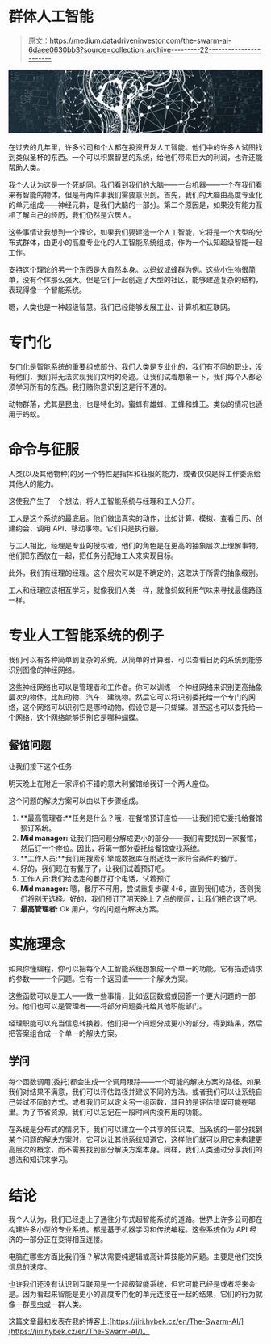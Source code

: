 # 群体人工智能

> 原文：<https://medium.datadriveninvestor.com/the-swarm-ai-6daee0630bb3?source=collection_archive---------22----------------------->

![](img/0a3ffa41b9c88609052580a6ac29c7bd.png)

在过去的几年里，许多公司和个人都在投资开发人工智能。他们中的许多人试图找到类似圣杯的东西。一个可以积累智慧的系统，给他们带来巨大的利润，也许还能帮助人类。

我个人认为这是一个死胡同。我们看到我们的大脑——一台机器——一个在我们看来有智能的物体。但是有两件事我们需要意识到。首先，我们的大脑由高度专业化的单元组成——神经元群，是我们大脑的一部分。第二个原因是，如果没有能力互相了解自己的经历，我们仍然是穴居人。

这些事情让我想到一个理论，如果我们要建造一个人工智能，它将是一个大型的分布式群体，由更小的高度专业化的人工智能系统组成，作为一个认知超级智能一起工作。

支持这个理论的另一个东西是大自然本身。以蚂蚁或蜂群为例。这些小生物很简单，没有个体那么强大。但是它们一起创造了大型的社区，能够建造复杂的结构，表现得像一个智能系统。

嗯，人类也是一种超级智慧。我们已经能够发展工业、计算机和互联网。

# 专门化

专门化是智能系统的重要组成部分。我们人类是专业化的，我们有不同的职业，没有他们，我们将无法实现我们文明的奇迹。让我们试着想象一下，我们每个人都必须学习所有的东西。我打赌你意识到这是行不通的。

动物群落，尤其是昆虫，也是特化的。蜜蜂有雄蜂、工蜂和蜂王。类似的情况也适用于蚂蚁。

# 命令与征服

人类(以及其他物种)的另一个特性是指挥和征服的能力，或者仅仅是将工作委派给其他人的能力。

这使我产生了一个想法，将人工智能系统与经理和工人分开。

工人是这个系统的最底层。他们做出真实的动作，比如计算、模拟、查看日历、创建约会、调用 API、移动事物。它们只是执行器。

与工人相比，经理是专业的授权者。他们的角色是在更高的抽象层次上理解事物。他们把东西放在一起，把任务分配给工人来实现目标。

此外，我们有经理的经理。这个层次可以是不确定的，这取决于所需的抽象级别。

工人和经理应该相互学习，就像我们人类一样，就像蚂蚁利用气味来寻找最佳路径一样。

# 专业人工智能系统的例子

我们可以有各种简单到复杂的系统。从简单的计算器、可以查看日历的系统到能够识别图像的神经网络。

这些神经网络也可以是管理者和工作者。你可以训练一个神经网络来识别更高抽象层次的物体，比如动物、汽车、建筑物。然后它可以将识别委托给一个专门的网络，这个网络可以识别它是哪种动物。假设它是一只蝴蝶。甚至这也可以委托给一个网络，这个网络能够识别它是哪种蝴蝶。

## 餐馆问题

让我们接下这个任务:

明天晚上在附近一家评价不错的意大利餐馆给我订一个两人座位。

这个问题的解决方案可以由以下步骤组成。

1.  **最高管理者:**任务是什么？哦，在餐馆预订座位——让我们把它委托给餐馆预订系统。
2.  **Mid manager:** 让我们把问题分解成更小的部分——我们需要找到一家餐馆，然后订一个座位。因此，将第一部分委托给餐馆查找系统。
3.  **工作人员:**我们用搜索引擎或数据库在附近找一家符合条件的餐厅。
4.  好的，我们现在有餐厅了，让我们试着预订吧。
5.  工作人员:我们给选定的餐厅打个电话，试着预订
6.  **Mid manager:** 嗯，餐厅不可用，尝试重复步骤 4-6，直到我们成功，否则我们将别无选择。好的，我们预订了明天晚上 7 点的房间，让我们把它退了吧。
7.  **最高管理者:** Ok 用户，你的问题有解决方案。

# 实施理念

如果你懂编程，你可以把每个人工智能系统想象成一个单一的功能。它有描述请求的参数——一个问题。它有一个返回值——一个解决方案。

这些函数可以是工人——做一些事情，比如返回数据或回答一个更大问题的一部分。他们也可以是管理者——将部分问题委托给其他职能部门。

经理职能可以充当信息转换器。他们把一个问题分成更小的部分，得到结果，然后把答案组合成一个单一的解决方案。

## 学问

每个函数调用(委托)都会生成一个调用跟踪——一个可能的解决方案的路径。如果我们对结果不满意，我们可以评估路径并建议不同的方法。或者我们可以让系统自己尝试不同的方式。或者我们可以定义另一组函数，其目的是评估错误可能在哪里。为了节省资源，我们可以忘记在一段时间内没有用的功能。

在系统是分布式的情况下，我们可以建立一个共享的知识库。当系统的一部分找到某个问题的解决方案时，它可以让其他系统知道它，这样他们就可以用它来构建更高层次的概念，而不需要找到部分解决方案本身。同样，我们人类通过分享我们的想法和知识来学习。

# 结论

我个人认为，我们已经走上了通往分布式超智能系统的道路。世界上许多公司都在构建许多小型的专业系统。都是基于机器学习和传统编程。这些系统作为 API 经济的一部分正在变得相互连接。

电脑在哪些方面比我们强？解决需要纯逻辑或高计算技能的问题。主要是他们交换信息的速度。

也许我们还没有认识到互联网是一个超级智能系统，但它可能已经是或者将来会是。因为看起来智能是更小的高度专门化的单元连接在一起的结果，它们的行为就像一群昆虫或一群人类。

这篇文章最初发表在我的博客上:[https://jiri.hybek.cz/en/The-Swarm-AI/](https://jiri.hybek.cz/en/The-Swarm-AI/)。